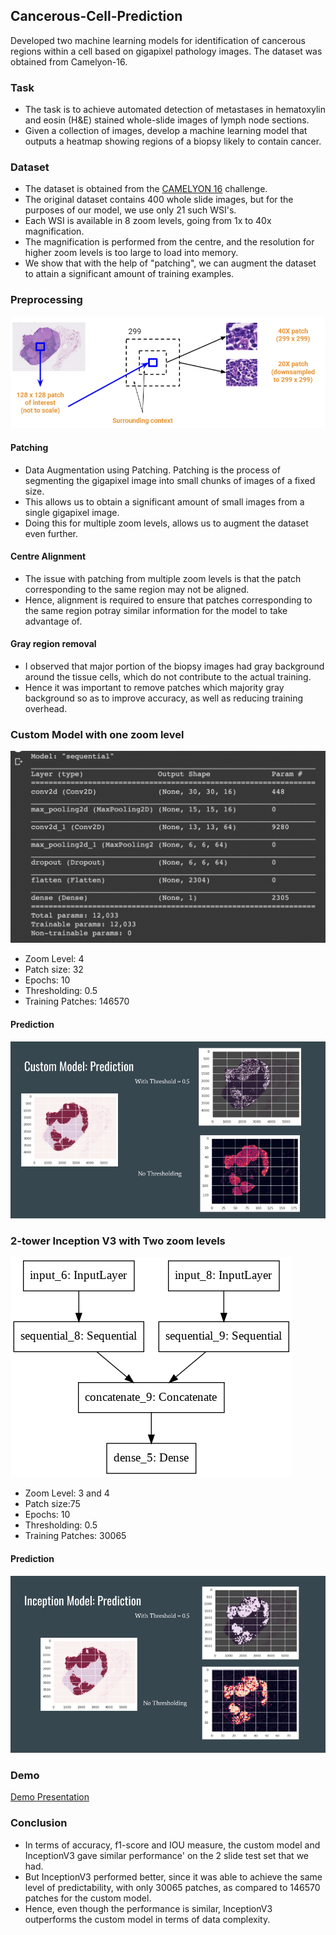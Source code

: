 ## Cancerous-Cell-Prediction
Developed two machine learning models for identification
of cancerous regions within a cell based on gigapixel pathology images. 
The dataset was obtained from Camelyon-16.

### Task
- The task is to achieve automated detection of metastases in hematoxylin and eosin (H&E) stained whole-slide images of lymph node sections.
- Given a collection of images, develop a machine
learning model that outputs a heatmap showing 
regions of a biopsy likely to contain cancer.

### Dataset
- The dataset is obtained from the [CAMELYON 16](https://camelyon16.grand-challenge.org/Data/)
challenge.
- The original dataset contains 400 whole slide images,
but for the purposes of our model, we use only 21 such WSI's.
- Each WSI is available in 8 zoom levels, going from 1x to 40x magnification.
- The magnification is performed from the centre, and the resolution for higher
zoom levels is too large to load into memory.
- We show that with the help of "patching", we can
augment the dataset to attain a significant amount
of training examples.

### Preprocessing
![patching-process](/Images/Patching.png)

#### Patching
- Data Augmentation using Patching. Patching is the process of segmenting
the gigapixel image into small chunks of images of a fixed size. 
- This allows us to obtain a significant amount of small images from a single
gigapixel image.
- Doing this for multiple zoom levels, allows us to augment the dataset even
further.

#### Centre Alignment
- The issue with patching from multiple zoom levels is that the patch corresponding
to the same region may not be aligned. 
- Hence, alignment is required to ensure that patches corresponding to the same region
potray similar information for the model to take advantage of.

#### Gray region removal
- I observed that major portion of the biopsy images had gray background around
the tissue cells, which do not contribute to the actual training.
- Hence it was important to remove patches which majority gray background so as
to improve accuracy, as well as reducing training overhead.

### Custom Model with one zoom level
![Custom Model](/Images/custom_model_1_zoom.png)

- Zoom Level:  4
- Patch size: 32
- Epochs: 10
- Thresholding: 0.5
- Training Patches: 146570

#### Prediction
![Custom Model Prediction](/Images/custom-model-prediction.png)

### 2-tower Inception V3 with Two zoom levels
![Inception Model](/Images/inception-model.png)

- Zoom Level:  3 and 4
- Patch size:75
- Epochs: 10
- Thresholding: 0.5
- Training Patches: 30065

#### Prediction
![Inception Model Prediction](/Images/inception-prediction.png)

### Demo
[Demo Presentation](https://youtu.be/Q9BGDConXhI)

### Conclusion
- In terms of accuracy, f1-score and IOU measure, the custom model and InceptionV3 gave similar performance'
 on the 2 slide test set that we had.
- But InceptionV3 performed better, since it was able to achieve the same level of predictability, with only 30065 patches,
 as compared to 146570 patches for the custom model.
- Hence, even though the performance is similar, InceptionV3 outperforms the custom model in terms of data complexity.
